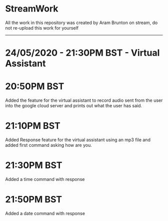 # StreamWork
All the work in this repository was created by Aram Brunton on stream, do not re-upload this work for yourself

--------------------------
# 24/05/2020 - 21:30PM BST - Virtual Assistant

# 20:50PM BST
Added the feature for the virtual assistant to record audio sent from the user into the google cloud server and prints out what the user has said.

#  21:10PM BST
Added Response feature for the virtual assistant using an mp3 file and added first command asking how are you.

# 21:30PM BST
Added a time command with response

# 21:50PM BST
Added a date command with response